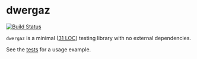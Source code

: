 # dwergaz

[![Build Status](https://travis-ci.org/xngns/dwergaz.svg?branch=master)](https://travis-ci.org/xngns/dwergaz)

`dwergaz` is a minimal ([31 LOC](src/Dwergaz.hs)) testing library with no external dependencies.

See the [tests](tests/Main.hs) for a usage example.

